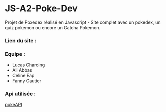 # JS-A2-Poke-Dev

Projet de Poxedex réalisé en Javascript - Site complet avec un pokedex, un quiz pokemon ou encore un Gatcha Pokemon.

### Lien du site :


### Equipe : 
  - Lucas Charoing
  - Ali Abbas
  - Celine Eap
  - Fanny Gautier

### Api utilisée :
  [pokeAPI](https://pokeapi.co/)
  
  

